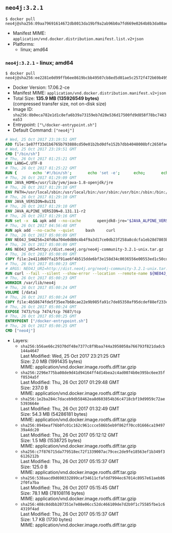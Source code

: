 ## `neo4j:3.2.1`

```console
$ docker pull neo4j@sha256:09aa79691614672db8013da19bf9a2ab96b0a7fd669e0264b8b3da08aef2ab53
```

-	Manifest MIME: `application/vnd.docker.distribution.manifest.list.v2+json`
-	Platforms:
	-	linux; amd64

### `neo4j:3.2.1` - linux; amd64

```console
$ docker pull neo4j@sha256:ee2281e0d99ffb6ee8619bcbb49507cb8ed5d01ae5c2572f472b69b495100aa6
```

-	Docker Version: 17.06.2-ce
-	Manifest MIME: `application/vnd.docker.distribution.manifest.v2+json`
-	Total Size: **135.9 MB (135926549 bytes)**  
	(compressed transfer size, not on-disk size)
-	Image ID: `sha256:8b0eca782e1d1c8efa6b39a73159eb7d20e536d17500fd9d858f78bc7463ea53`
-	Entrypoint: `["\/docker-entrypoint.sh"]`
-	Default Command: `["neo4j"]`

```dockerfile
# Wed, 25 Oct 2017 23:19:51 GMT
ADD file:1e87ff33d1b6765b793888cd50e01b2bd0dfe152b7dbb4048008bfc2658faea7 in / 
# Wed, 25 Oct 2017 23:19:51 GMT
CMD ["/bin/sh"]
# Thu, 26 Oct 2017 01:25:21 GMT
ENV LANG=C.UTF-8
# Thu, 26 Oct 2017 01:25:22 GMT
RUN { 		echo '#!/bin/sh'; 		echo 'set -e'; 		echo; 		echo 'dirname "$(dirname "$(readlink -f "$(which javac || which java)")")"'; 	} > /usr/local/bin/docker-java-home 	&& chmod +x /usr/local/bin/docker-java-home
# Thu, 26 Oct 2017 01:29:09 GMT
ENV JAVA_HOME=/usr/lib/jvm/java-1.8-openjdk/jre
# Thu, 26 Oct 2017 01:29:10 GMT
ENV PATH=/usr/local/sbin:/usr/local/bin:/usr/sbin:/usr/bin:/sbin:/bin:/usr/lib/jvm/java-1.8-openjdk/jre/bin:/usr/lib/jvm/java-1.8-openjdk/bin
# Thu, 26 Oct 2017 01:29:10 GMT
ENV JAVA_VERSION=8u131
# Thu, 26 Oct 2017 01:29:10 GMT
ENV JAVA_ALPINE_VERSION=8.131.11-r2
# Thu, 26 Oct 2017 01:29:16 GMT
RUN set -x 	&& apk add --no-cache 		openjdk8-jre="$JAVA_ALPINE_VERSION" 	&& [ "$JAVA_HOME" = "$(docker-java-home)" ]
# Thu, 26 Oct 2017 04:56:48 GMT
RUN apk add --no-cache --quiet     bash     curl
# Thu, 26 Oct 2017 05:00:09 GMT
ENV NEO4J_SHA256=24fd6a704e0d80c4b4f9a3d17ce0db23f258a8cdcfa1eb28d7803b7d1811ee96 NEO4J_TARBALL=neo4j-community-3.2.1-unix.tar.gz
# Thu, 26 Oct 2017 05:00:09 GMT
ARG NEO4J_URI=http://dist.neo4j.org/neo4j-community-3.2.1-unix.tar.gz
# Thu, 26 Oct 2017 05:00:09 GMT
COPY file:2e411d607fa15f91ae6f4b515dde6bf3e158d34c0036556e00553ed1c50cd63d in /tmp/ 
# Thu, 26 Oct 2017 05:00:23 GMT
# ARGS: NEO4J_URI=http://dist.neo4j.org/neo4j-community-3.2.1-unix.tar.gz
RUN curl --fail --silent --show-error --location --remote-name ${NEO4J_URI}     && echo "${NEO4J_SHA256}  ${NEO4J_TARBALL}" | sha256sum -csw -     && tar --extract --file ${NEO4J_TARBALL} --directory /var/lib     && mv /var/lib/neo4j-* /var/lib/neo4j     && rm ${NEO4J_TARBALL}     && mv /var/lib/neo4j/data /data     && ln -s /data /var/lib/neo4j/data     && apk del curl
# Thu, 26 Oct 2017 05:00:23 GMT
WORKDIR /var/lib/neo4j
# Thu, 26 Oct 2017 05:00:24 GMT
VOLUME [/data]
# Thu, 26 Oct 2017 05:00:24 GMT
COPY file:4b58674fde5f35ee7b68cae22e9b985fa91c7de85350af95dcdef88ef233c3d6 in /docker-entrypoint.sh 
# Thu, 26 Oct 2017 05:00:24 GMT
EXPOSE 7473/tcp 7474/tcp 7687/tcp
# Thu, 26 Oct 2017 05:00:25 GMT
ENTRYPOINT ["/docker-entrypoint.sh"]
# Thu, 26 Oct 2017 05:00:25 GMT
CMD ["neo4j"]
```

-	Layers:
	-	`sha256:b56ae66c29370df48e7377c8f9baa744a3958058a766793f821dadcb144a4647`  
		Last Modified: Wed, 25 Oct 2017 23:21:25 GMT  
		Size: 2.0 MB (1991435 bytes)  
		MIME: application/vnd.docker.image.rootfs.diff.tar.gzip
	-	`sha256:2296e775ba08de9d41d94164ff4d14bea2c4ad0074b0e395bc6ee35ff0534a5f`  
		Last Modified: Thu, 26 Oct 2017 01:29:48 GMT  
		Size: 237.0 B  
		MIME: application/vnd.docker.image.rootfs.diff.tar.gzip
	-	`sha256:1e2ba284c7daceb9db58462ea8d603854b36c4718cbf19d9959c72ae5393664e`  
		Last Modified: Thu, 26 Oct 2017 01:32:49 GMT  
		Size: 54.3 MB (54286181 bytes)  
		MIME: application/vnd.docker.image.rootfs.diff.tar.gzip
	-	`sha256:894beaf76b0fc01c162c961ccce586b5eb9f862f70cc01666ca1949739a4dc20`  
		Last Modified: Thu, 26 Oct 2017 05:12:12 GMT  
		Size: 1.5 MB (1538725 bytes)  
		MIME: application/vnd.docker.image.rootfs.diff.tar.gzip
	-	`sha256:c7f876715da779518ec72f1339007ac79cec2de9fe18563ef1b349f36126212b`  
		Last Modified: Thu, 26 Oct 2017 05:15:37 GMT  
		Size: 125.0 B  
		MIME: application/vnd.docker.image.rootfs.diff.tar.gzip
	-	`sha256:538aacd9d690332899caf34611cfafdd7994ec67014c8957e61aeb862f0fa7ba`  
		Last Modified: Thu, 26 Oct 2017 05:15:45 GMT  
		Size: 78.1 MB (78108116 bytes)  
		MIME: application/vnd.docker.image.rootfs.diff.tar.gzip
	-	`sha256:408c0ddbb207351e7e08e06cc52dc466109de7d2b9f1c75585fbe1c64319f4ad`  
		Last Modified: Thu, 26 Oct 2017 05:15:37 GMT  
		Size: 1.7 KB (1730 bytes)  
		MIME: application/vnd.docker.image.rootfs.diff.tar.gzip
